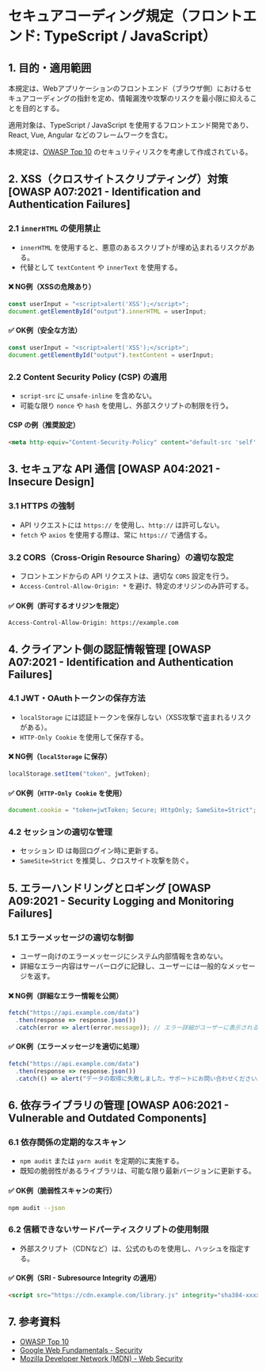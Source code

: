 # セキュアコーディング規定（フロントエンド: TypeScript / JavaScript）

## 1. 目的・適用範囲

本規定は、Webアプリケーションのフロントエンド（ブラウザ側）におけるセキュアコーディングの指針を定め、情報漏洩や攻撃のリスクを最小限に抑えることを目的とする。

適用対象は、TypeScript / JavaScript を使用するフロントエンド開発であり、React, Vue, Angular などのフレームワークを含む。

本規定は、[OWASP Top 10](https://owasp.org/www-project-top-ten/) のセキュリティリスクを考慮して作成されている。

## 2. XSS（クロスサイトスクリプティング）対策 [OWASP A07:2021 - Identification and Authentication Failures]

### **2.1 `innerHTML` の使用禁止**

- `innerHTML` を使用すると、悪意のあるスクリプトが埋め込まれるリスクがある。
- 代替として `textContent` や `innerText` を使用する。

#### **❌ NG例（XSSの危険あり）**

```javascript
const userInput = "<script>alert('XSS');</script>";
document.getElementById("output").innerHTML = userInput;
```

#### **✅ OK例（安全な方法）**

```javascript
const userInput = "<script>alert('XSS');</script>";
document.getElementById("output").textContent = userInput;
```

### **2.2 Content Security Policy (CSP) の適用**

- `script-src` に `unsafe-inline` を含めない。
- 可能な限り `nonce` や `hash` を使用し、外部スクリプトの制限を行う。

#### **CSP の例（推奨設定）**

```html
<meta http-equiv="Content-Security-Policy" content="default-src 'self'; script-src 'self' 'nonce-random123';">
```

## 3. セキュアな API 通信 [OWASP A04:2021 - Insecure Design]

### **3.1 HTTPS の強制**

- API リクエストには `https://` を使用し、`http://` は許可しない。
- `fetch` や `axios` を使用する際は、常に `https://` で通信する。

### **3.2 CORS（Cross-Origin Resource Sharing）の適切な設定**

- フロントエンドからの API リクエストは、適切な `CORS` 設定を行う。
- `Access-Control-Allow-Origin: *` を避け、特定のオリジンのみ許可する。

#### **✅ OK例（許可するオリジンを限定）**

```http
Access-Control-Allow-Origin: https://example.com
```

## 4. クライアント側の認証情報管理 [OWASP A07:2021 - Identification and Authentication Failures]

### **4.1 JWT・OAuthトークンの保存方法**

- `localStorage` には認証トークンを保存しない（XSS攻撃で盗まれるリスクがある）。
- `HTTP-Only Cookie` を使用して保存する。

#### **❌ NG例（`localStorage` に保存）**

```javascript
localStorage.setItem("token", jwtToken);
```

#### **✅ OK例（`HTTP-Only Cookie` を使用）**

```javascript
document.cookie = "token=jwtToken; Secure; HttpOnly; SameSite=Strict";
```

### **4.2 セッションの適切な管理**

- セッション ID は毎回ログイン時に更新する。
- `SameSite=Strict` を推奨し、クロスサイト攻撃を防ぐ。

## 5. エラーハンドリングとロギング [OWASP A09:2021 - Security Logging and Monitoring Failures]

### **5.1 エラーメッセージの適切な制御**

- ユーザー向けのエラーメッセージにシステム内部情報を含めない。
- 詳細なエラー内容はサーバーログに記録し、ユーザーには一般的なメッセージを返す。

#### **❌ NG例（詳細なエラー情報を公開）**

```javascript
fetch("https://api.example.com/data")
  .then(response => response.json())
  .catch(error => alert(error.message)); // エラー詳細がユーザーに表示される
```

#### **✅ OK例（エラーメッセージを適切に処理）**

```javascript
fetch("https://api.example.com/data")
  .then(response => response.json())
  .catch(() => alert("データの取得に失敗しました。サポートにお問い合わせください。"));
```

## 6. 依存ライブラリの管理 [OWASP A06:2021 - Vulnerable and Outdated Components]

### **6.1 依存関係の定期的なスキャン**

- `npm audit` または `yarn audit` を定期的に実施する。
- 既知の脆弱性があるライブラリは、可能な限り最新バージョンに更新する。

#### **✅ OK例（脆弱性スキャンの実行）**

```sh
npm audit --json
```

### **6.2 信頼できないサードパーティスクリプトの使用制限**

- 外部スクリプト（CDNなど）は、公式のものを使用し、ハッシュを指定する。

#### **✅ OK例（SRI - Subresource Integrity の適用）**

```html
<script src="https://cdn.example.com/library.js" integrity="sha384-xxxx" crossorigin="anonymous"></script>
```

## 7. 参考資料

- [OWASP Top 10](https://owasp.org/www-project-top-ten/)
- [Google Web Fundamentals - Security](https://web.dev/security/)
- [Mozilla Developer Network (MDN) - Web Security](https://developer.mozilla.org/en-US/docs/Web/Security)
